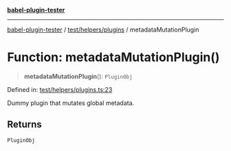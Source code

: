 [**babel-plugin-tester**](../../../../README.md)

***

[babel-plugin-tester](../../../../README.md) / [test/helpers/plugins](../README.md) / metadataMutationPlugin

# Function: metadataMutationPlugin()

> **metadataMutationPlugin**(): `PluginObj`

Defined in: [test/helpers/plugins.ts:23](https://github.com/Xunnamius/babel-plugin-tester/blob/91349cafb3cefac8248e86580feec53bd082321e/test/helpers/plugins.ts#L23)

Dummy plugin that mutates global metadata.

## Returns

`PluginObj`
